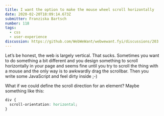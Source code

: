 ```yaml
---
title: I want the option to make the mouse wheel scroll horizontally
date: 2020-02-20T18:09:14.673Z
submitter: Franziska Bartsch
number: 118
tags:
  - css
  - user-experience
discussion: https://github.com/WebWeWant/webwewant.fyi/discussions/203
---
```

Let’s be honest, the web is largely vertical. That sucks. Sometimes you want to do something a bit different and you design something to scroll horizontally in your page and seems fine until you try to scroll the thing with a mouse and the only way is to awkwardly drag the scrollbar. Then you write some JavaScript and feel dirty inside ;-)

What if we could define the scroll direction for an element? Maybe something like this:

```css
div {
  scroll-orientation: horizontal;
}
```
